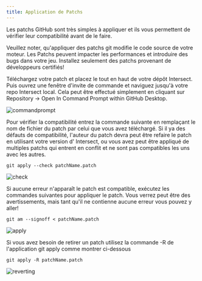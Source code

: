 ```yaml
---
title: Application de Patchs
---
```



Les patchs GitHub sont très simples à appliquer et ils vous permettent de vérifier leur compatibilité avant de le faire.

Veuillez noter, qu'appliquer des patchs git modifie le code source de votre moteur. Les Patchs peuvent impacter les performances et introduire des bugs dans votre jeu. Installez seulement des patchs provenant de développeurs certifiés!

Téléchargez votre patch et placez le tout en haut de votre dépôt Intersect. Puis ouvrez une fenêtre d'invite de commande et naviguez jusqu'à votre repo Intersect local. Cela peut être effectué simplement en cliquant sur Repository -> Open In Command Prompt within GitHub Desktop.

![commandprompt](https://www.ascensiongamedev.com/resources/filehost/62ed0b264c03f8d3b61c17195771c044.png)

Pour vérifier la compatibilité entrez la commande suivante en remplaçant le nom de fichier du patch par celui que vous avez téléchargé. Si il ya des défauts de compatibilité, l'auteur du patch devra peut être refaire le patch en utilisant votre version d' Intersect, ou vous avez peut être appliqué de multiples patchs qui entrent en conflit et ne sont pas compatibles les uns avec les autres.

```
git apply --check patchName.patch
```

![check](https://www.ascensiongamedev.com/resources/filehost/e3e6c8d588a49bd1ef2ebd69c67f115f.png)

Si aucune erreur n'apparaît le patch est compatible, exécutez les commandes suivantes pour appliquer le patch. Vous verrez peut être des avertissements, mais tant qu'il ne contienne aucune erreur vous pouvez y aller!

```
git am --signoff < patchName.patch
```

![apply](https://www.ascensiongamedev.com/resources/filehost/7fb32c944b7147a3397c8a39e634af1f.png)


Si vous avez besoin de retirer un patch utilisez la commande -R de l'application git apply comme montrer ci-dessous

```
git apply -R patchName.patch
```

![reverting](https://www.ascensiongamedev.com/resources/filehost/cbd407c31ce1c87beaaea3277e32a788.png)
